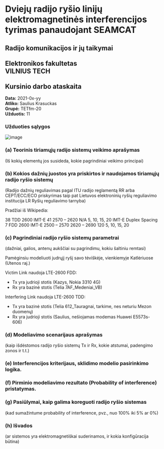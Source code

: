 # Dviejų radijo ryšio linijų elektromagnetinės interferencijos tyrimas panaudojant SEAMCAT
## Radijo komunikacijos ir jų taikymai <br /> <br /> Elektronikos fakultetas <br /> VILNIUS TECH <br /> <br /> Kursinio darbo ataskaita

**Data:** 2021-0x-yy  
**Atliko:** Saulius Krasuckas  
**Grupė:** TETfm-20  
**Užduotis:** 11  

### Užduoties sąlygos

![image](https://user-images.githubusercontent.com/74717106/103891375-64e57880-50f2-11eb-9270-1948213ee201.png)

### (a) Teorinis tiriamųjų radijo sistemų veikimo aprašymas
(Iš kokių elementų jos susideda, kokie pagrindiniai veikimo principai)

### (b) Kokios dažnių juostos yra priskirtos ir naudojamos tiriamųjų radijo ryšio sistemų
(Radijo dažnių reguliavimas pagal ITU radijo reglamentą RR arba CEPT/ECC/ECO priskyrimas 
taip pat Lietuvos elektroninių ryšių reguliavimo institucija LR Ryšių reguliavimo tarnyba)

Pradžiai iš Wikipedia:

38 	TDD 	2600 	IMT-E 	41 	2570 – 2620 	N/A 	5, 10, 15, 20 	IMT-E Duplex Spacing  
7 	FDD 	2600 	IMT-E 		2500 – 2570 	2620 – 2690 	120 	5, 10, 15, 20 	

### (c) Pagrindiniai radijo ryšio sistemų parametrai
(dažniai, galios, antenų aukščiai su pagrindimu, kokiu šaltiniu remtasi)

Pamėginsiu modeliuoti judrųjį ryšį savo tėviškėje, vienkiemyje Katlėriuose (Utenos raj.)

Victim Link naudoja LTE-2600 FDD: 
- Tx yra judrioji stotis (Kazys, Nokia 3310 4G)
- Rx yra bazinė stotis (Telia 7AF_Medeniai_VB)

Interfering Link naudoja LTE-2600 TDD:
- Tx yra bazinė stotis (Telia 612_Tauragnai, tarkime, nes neturiu Mezon duomenų)
- Rx yra judrioji stotis (Saulius, nešiojamas modemas Huawei E5573s-606)

### (d) Modeliavimo scenarijaus aprašymas
(kaip išdėstomos radijo ryšio sistemų Tx ir Rx, kokie atstumai, padengimo zonos ir t.t.)

### (e) Interferencijos kriterijaus, sklidimo modelio pasirinkimo logika.

### (f) Pirminio modeliavimo rezultato (Probability of interference) pristatymas.

### (g) Pasiūlymai, kaip galima koreguoti radijo ryšio sistemas
(kad sumažintume probability of interference, pvz., nuo 100% iki 5% ar 0%)

### (h) Išvados
(ar sistemos yra elektromagnetiškai suderinamos, ir kokia konfigūracija būtina)


